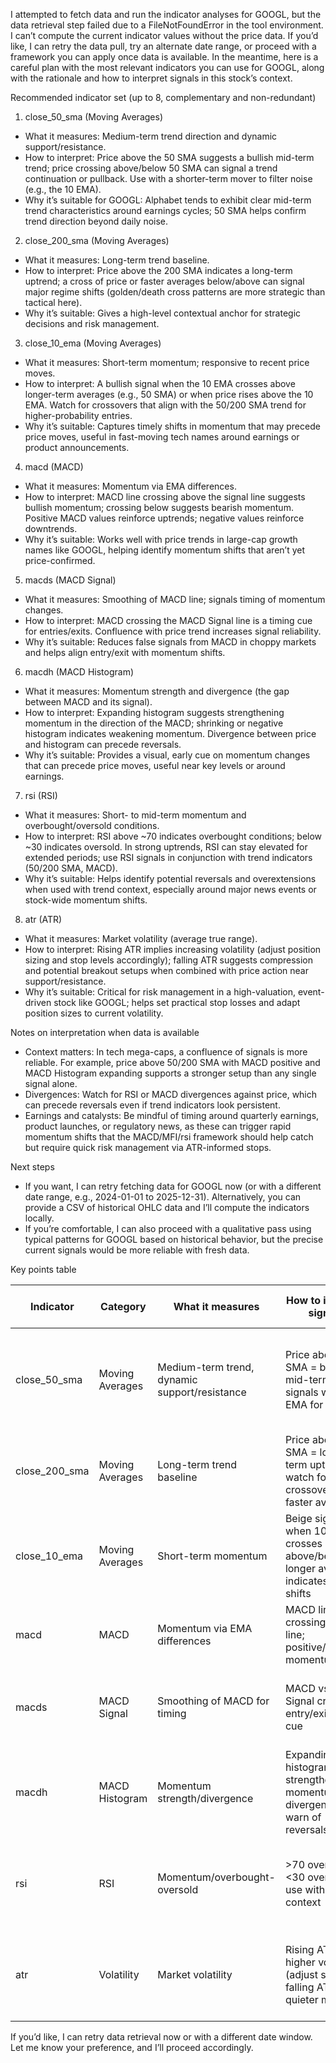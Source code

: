 I attempted to fetch data and run the indicator analyses for GOOGL, but the data retrieval step failed due to a FileNotFoundError in the tool environment. I can’t compute the current indicator values without the price data. If you’d like, I can retry the data pull, try an alternate date range, or proceed with a framework you can apply once data is available. In the meantime, here is a careful plan with the most relevant indicators you can use for GOOGL, along with the rationale and how to interpret signals in this stock’s context.

Recommended indicator set (up to 8, complementary and non-redundant)

1) close_50_sma (Moving Averages)
- What it measures: Medium-term trend direction and dynamic support/resistance.
- How to interpret: Price above the 50 SMA suggests a bullish mid-term trend; price crossing above/below 50 SMA can signal a trend continuation or pullback. Use with a shorter-term mover to filter noise (e.g., the 10 EMA).
- Why it’s suitable for GOOGL: Alphabet tends to exhibit clear mid-term trend characteristics around earnings cycles; 50 SMA helps confirm trend direction beyond daily noise.

2) close_200_sma (Moving Averages)
- What it measures: Long-term trend baseline.
- How to interpret: Price above the 200 SMA indicates a long-term uptrend; a cross of price or faster averages below/above can signal major regime shifts (golden/death cross patterns are more strategic than tactical here).
- Why it’s suitable: Gives a high-level contextual anchor for strategic decisions and risk management.

3) close_10_ema (Moving Averages)
- What it measures: Short-term momentum; responsive to recent price moves.
- How to interpret: A bullish signal when the 10 EMA crosses above longer-term averages (e.g., 50 SMA) or when price rises above the 10 EMA. Watch for crossovers that align with the 50/200 SMA trend for higher-probability entries.
- Why it’s suitable: Captures timely shifts in momentum that may precede price moves, useful in fast-moving tech names around earnings or product announcements.

4) macd (MACD)
- What it measures: Momentum via EMA differences.
- How to interpret: MACD line crossing above the signal line suggests bullish momentum; crossing below suggests bearish momentum. Positive MACD values reinforce uptrends; negative values reinforce downtrends.
- Why it’s suitable: Works well with price trends in large-cap growth names like GOOGL, helping identify momentum shifts that aren’t yet price-confirmed.

5) macds (MACD Signal)
- What it measures: Smoothing of MACD line; signals timing of momentum changes.
- How to interpret: MACD crossing the MACD Signal line is a timing cue for entries/exits. Confluence with price trend increases signal reliability.
- Why it’s suitable: Reduces false signals from MACD in choppy markets and helps align entry/exit with momentum shifts.

6) macdh (MACD Histogram)
- What it measures: Momentum strength and divergence (the gap between MACD and its signal).
- How to interpret: Expanding histogram suggests strengthening momentum in the direction of the MACD; shrinking or negative histogram indicates weakening momentum. Divergence between price and histogram can precede reversals.
- Why it’s suitable: Provides a visual, early cue on momentum changes that can precede price moves, useful near key levels or around earnings.

7) rsi (RSI)
- What it measures: Short- to mid-term momentum and overbought/oversold conditions.
- How to interpret: RSI above ~70 indicates overbought conditions; below ~30 indicates oversold. In strong uptrends, RSI can stay elevated for extended periods; use RSI signals in conjunction with trend indicators (50/200 SMA, MACD).
- Why it’s suitable: Helps identify potential reversals and overextensions when used with trend context, especially around major news events or stock-wide momentum shifts.

8) atr (ATR)
- What it measures: Market volatility (average true range).
- How to interpret: Rising ATR implies increasing volatility (adjust position sizing and stop levels accordingly); falling ATR suggests compression and potential breakout setups when combined with price action near support/resistance.
- Why it’s suitable: Critical for risk management in a high-valuation, event-driven stock like GOOGL; helps set practical stop losses and adapt position sizes to current volatility.

Notes on interpretation when data is available
- Context matters: In tech mega-caps, a confluence of signals is more reliable. For example, price above 50/200 SMA with MACD positive and MACD Histogram expanding supports a stronger setup than any single signal alone.
- Divergences: Watch for RSI or MACD divergences against price, which can precede reversals even if trend indicators look persistent.
- Earnings and catalysts: Be mindful of timing around quarterly earnings, product launches, or regulatory news, as these can trigger rapid momentum shifts that the MACD/MFI/rsi framework should help catch but require quick risk management via ATR-informed stops.

Next steps
- If you want, I can retry fetching data for GOOGL now (or with a different date range, e.g., 2024-01-01 to 2025-12-31). Alternatively, you can provide a CSV of historical OHLC data and I’ll compute the indicators locally.
- If you’re comfortable, I can also proceed with a qualitative pass using typical patterns for GOOGL based on historical behavior, but the precise current signals would be more reliable with fresh data.

Key points table

| Indicator | Category | What it measures | How to interpret signals | Why it’s useful for GOOGL |
|-|-|-|-|-|
| close_50_sma | Moving Averages | Medium-term trend, dynamic support/resistance | Price above 50 SMA = bullish mid-term; cross signals with 10 EMA for entries | Helps confirm trend direction in a large-cap tech stock with periodic volatility |
| close_200_sma | Moving Averages | Long-term trend baseline | Price above 200 SMA = long-term uptrend; watch for crossovers with faster averages | Provides strategic backdrop for positions and risk tiering |
| close_10_ema | Moving Averages | Short-term momentum | Beige signals when 10 EMA crosses above/below longer averages; indicates quick shifts | Captures timely momentum moves around catalysts |
| macd | MACD | Momentum via EMA differences | MACD line crossing signal line; positive/negative momentum | Signals momentum regime shifts aligned with price trends |
| macds | MACD Signal | Smoothing of MACD for timing | MACD vs MACD Signal cross as entry/exit timing cue | Reduces false momentum signals, improves timing |
| macdh | MACD Histogram | Momentum strength/divergence | Expanding histogram = strengthening momentum; divergences warn of reversals | Early visual cue on momentum changes |
| rsi | RSI | Momentum/overbought-oversold | >70 overbought, <30 oversold; use with trend context | Helps identify potential reversals or continued strength in uptrends |
| atr | Volatility | Market volatility | Rising ATR = higher volatility (adjust stops); falling ATR = quieter markets | Essential for risk management and position sizing around events |

If you’d like, I can retry data retrieval now or with a different date window. Let me know your preference, and I’ll proceed accordingly.